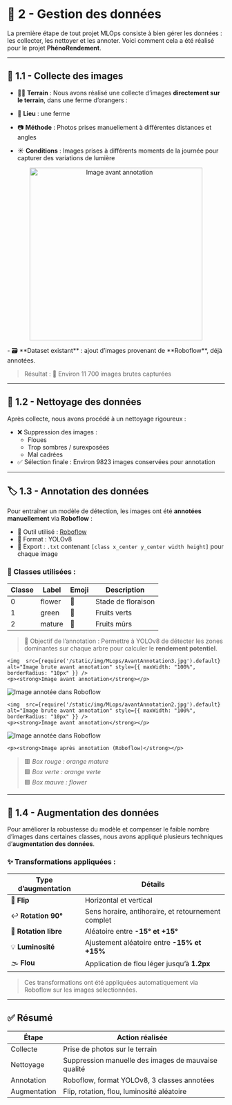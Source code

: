 # 📸 2 - Gestion des données
La première étape de tout projet MLOps consiste à bien gérer les données : les collecter, les nettoyer et les annoter. Voici comment cela a été réalisé pour le projet **PhénoRendement**.

---

## 📸 1.1 - Collecte des images
- 🧑‍🌾 **Terrain** :
Nous avons réalisé une collecte d’images **directement sur le terrain**, dans une ferme d’orangers :

- 📍 **Lieu** : une  ferme 
- 📷 **Méthode** : Photos prises manuellement à différentes distances et angles
- ☀️ **Conditions** : Images prises à différents moments de la journée pour capturer des variations de lumière


<p align="center">
  <img src={require('/static/img/MLops/collecte.jpg').default} alt="Image avant annotation" width="400px" />
</p>
- 🗃️ **Dataset existant** : ajout d’images provenant de **Roboflow**, déjà annotées.

> Résultat : 📁 Environ 11 700 images brutes capturées

---

## 🧹 1.2 - Nettoyage des données

Après collecte, nous avons procédé à un nettoyage rigoureux :

- ❌ Suppression des images :
  - Floues
  - Trop sombres / surexposées
  - Mal cadrées  
- ✅ Sélection finale : Environ 9823 images conservées pour annotation

---

## 🏷️ 1.3 - Annotation des données

Pour entraîner un modèle de détection, les images ont été **annotées manuellement** via **Roboflow** :

- 🎯 Outil utilisé : [Roboflow](https://roboflow.com/)
- 📌 Format : YOLOv8
- 📁 Export : `.txt` contenant `[class x_center y_center width height]` pour chaque image

### 🧠 Classes utilisées :

| Classe | Label    | Emoji | Description                         |
|--------|----------|-------|-------------------------------------|
| 0      | flower   | 🌸    | Stade de floraison                  |
| 1      | green    | 🍏    | Fruits verts                        |
| 2      | mature   | 🍊    | Fruits mûrs                         |

> 🎯 Objectif de l’annotation : Permettre à YOLOv8 de détecter les zones dominantes sur chaque arbre pour calculer le **rendement potentiel**.



<div style={{ display: "flex", justifyContent: "space-around", alignItems: "center", flexWrap: "wrap", marginTop: "1rem" }}>
  <div style={{ textAlign: "center", width: "45%" }}>

    <img  src={require('/static/img/MLops/AvantAnnotation3.jpg').default} alt="Image brute avant annotation" style={{ maxWidth: "100%", borderRadius: "10px" }} />
    <p><strong>Image avant annotation</strong></p>
  </div>
  <div style={{ textAlign: "center", width: "45%" }}>
    <img  src={require('/static/img/MLops/ApresAnnotation3.jpg').default} alt="Image annotée dans Roboflow" style={{ maxWidth: "100%", borderRadius: "10px" }} />

    <img  src={require('/static/img/MLops/avantAnnotation2.jpg').default} alt="Image brute avant annotation" style={{ maxWidth: "100%", borderRadius: "10px" }} />
    <p><strong>Image avant annotation</strong></p>
  </div>
  <div style={{ textAlign: "center", width: "45%" }}>
    <img  src={require('/static/img/MLops/apres_annotation.jpg').default} alt="Image annotée dans Roboflow" style={{ maxWidth: "100%", borderRadius: "10px" }} />

    <p><strong>Image après annotation (Roboflow)</strong></p>
  </div>
</div>

> 🟥 *Box rouge : orange mature*  
> 🟩 *Box verte : orange verte*  
> 🟪 *Box mauve : flower*

---

## 🔁 1.4 - Augmentation des données

Pour améliorer la robustesse du modèle et compenser le faible nombre d’images dans certaines classes, nous avons appliqué plusieurs techniques d’**augmentation des données**.

### ✨ Transformations appliquées :

| Type d’augmentation | Détails                                                                 |
|---------------------|-------------------------------------------------------------------------|
| 🔄 **Flip**          | Horizontal et vertical                                                  |
| ↩️ **Rotation 90°**  | Sens horaire, antihoraire, et retournement complet                      |
| 🔁 **Rotation libre**| Aléatoire entre **-15° et +15°**                                        |
| 💡 **Luminosité**    | Ajustement aléatoire entre **-15% et +15%**                             |
| 🌫️ **Flou**          | Application de flou léger jusqu’à **1.2px**                             |

> Ces transformations ont été appliquées automatiquement via Roboflow sur les images sélectionnées.




---

## ✅ Résumé

| Étape         | Action réalisée                                  |
|---------------|--------------------------------------------------|
| Collecte      | Prise de photos sur le terrain                   |
| Nettoyage     | Suppression manuelle des images de mauvaise qualité |
| Annotation    | Roboflow, format YOLOv8, 3 classes annotées      |
| Augmentation  | Flip, rotation, flou, luminosité aléatoire       |
